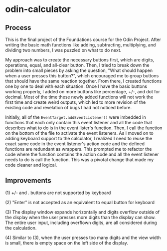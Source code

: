 # odin-calculator
## Process
This is the final project of the Foundations course for the Odin Project. After writing the basic math functions like adding, subtracting, multiplying, and dividing two numbers, I was puzzled on what to do next. 

My approach was to create the necessary buttons first, which are digits, operations, equal, and all-clear button. Then, I tried to break down the problem into small pieces by asking the question, "What should happen when a user presses this button?", which encouraged me to group buttons that should have the same reaction together. From there, I created functions one by one to deal with each situation. Once I have the basic buttons working properly, I added on more buttons like percentage, +/-, and dot for decimal. Most of the time these newly added functions will not work the first time and create weird outputs, which led to more revision of the existing code and revelation of bugs I had not noticed before. 

Initially, all of the `EventTarget.addEventListener()` were imbedded in functions that each only contain this event listener and all the code that describes what to do is in the event lister's function. Then, I call the function on the bottom of the file to activate the event listeners. As I moved on to adding keyboard support to the calculator, I realized I need to reuse the exact same code in the event listener's action code and the defined functions are redundant as wrappers. This prompted me to refactor the code where the function contains the action code and all the event listener needs to do is call the function. This was a pivotal change that made my code cleaner and logical.

## Improvements
(1) +/- and . buttons are not supported by keyboard

(2) "Enter" is not accepted as an equivalent to equal button for keyboard

(3) The display window expands horizontally and digits overflow outside of the display when the user presses more digits than the display can show. The entire user input, including overflown digits, are all considered during the calculation.

(4) Similar to (3), when the user presses too many digits and the view width is small, there is empty space on the left side of the display.